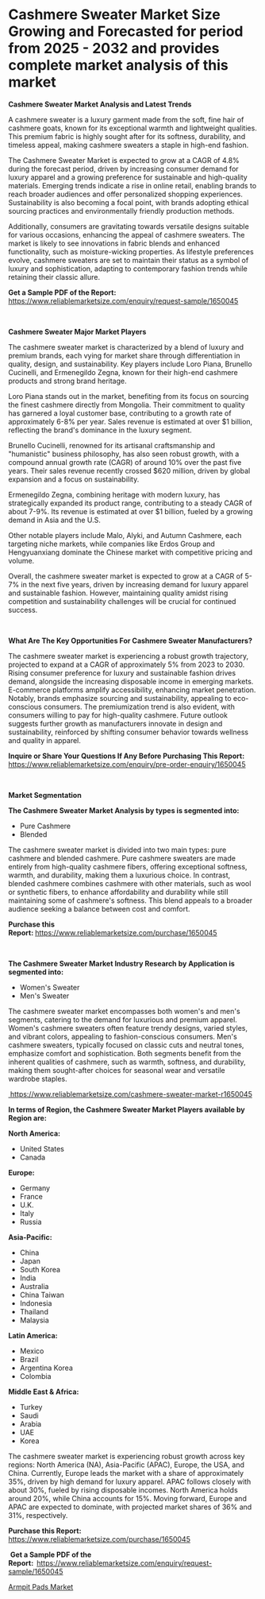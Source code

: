 <p><h1>Cashmere Sweater Market Size Growing and Forecasted for period from 2025 - 2032 and provides complete market analysis of this market</h1></p><p><strong>Cashmere Sweater Market Analysis and Latest Trends</strong></p>
<p><p>A cashmere sweater is a luxury garment made from the soft, fine hair of cashmere goats, known for its exceptional warmth and lightweight qualities. This premium fabric is highly sought after for its softness, durability, and timeless appeal, making cashmere sweaters a staple in high-end fashion.</p><p>The Cashmere Sweater Market is expected to grow at a CAGR of 4.8% during the forecast period, driven by increasing consumer demand for luxury apparel and a growing preference for sustainable and high-quality materials. Emerging trends indicate a rise in online retail, enabling brands to reach broader audiences and offer personalized shopping experiences. Sustainability is also becoming a focal point, with brands adopting ethical sourcing practices and environmentally friendly production methods.</p><p>Additionally, consumers are gravitating towards versatile designs suitable for various occasions, enhancing the appeal of cashmere sweaters. The market is likely to see innovations in fabric blends and enhanced functionality, such as moisture-wicking properties. As lifestyle preferences evolve, cashmere sweaters are set to maintain their status as a symbol of luxury and sophistication, adapting to contemporary fashion trends while retaining their classic allure.</p></p>
<p><strong>Get a Sample PDF of the Report:&nbsp;</strong> <a href="https://www.reliablemarketsize.com/enquiry/request-sample/1650045?utm_campaign=2233&utm_medium=2&utm_source=Github&utm_content=ia&utm_term=06022025&utm_id=cashmere-sweater">https://www.reliablemarketsize.com/enquiry/request-sample/1650045</a></p>
<p>&nbsp;</p>
<p><strong>Cashmere Sweater Major Market Players</strong></p>
<p><p>The cashmere sweater market is characterized by a blend of luxury and premium brands, each vying for market share through differentiation in quality, design, and sustainability. Key players include Loro Piana, Brunello Cucinelli, and Ermenegildo Zegna, known for their high-end cashmere products and strong brand heritage.</p><p>Loro Piana stands out in the market, benefiting from its focus on sourcing the finest cashmere directly from Mongolia. Their commitment to quality has garnered a loyal customer base, contributing to a growth rate of approximately 6-8% per year. Sales revenue is estimated at over $1 billion, reflecting the brand's dominance in the luxury segment.</p><p>Brunello Cucinelli, renowned for its artisanal craftsmanship and "humanistic" business philosophy, has also seen robust growth, with a compound annual growth rate (CAGR) of around 10% over the past five years. Their sales revenue recently crossed $620 million, driven by global expansion and a focus on sustainability.</p><p>Ermenegildo Zegna, combining heritage with modern luxury, has strategically expanded its product range, contributing to a steady CAGR of about 7-9%. Its revenue is estimated at over $1 billion, fueled by a growing demand in Asia and the U.S.</p><p>Other notable players include Malo, Alyki, and Autumn Cashmere, each targeting niche markets, while companies like Erdos Group and Hengyuanxiang dominate the Chinese market with competitive pricing and volume.</p><p>Overall, the cashmere sweater market is expected to grow at a CAGR of 5-7% in the next five years, driven by increasing demand for luxury apparel and sustainable fashion. However, maintaining quality amidst rising competition and sustainability challenges will be crucial for continued success.</p></p>
<p>&nbsp;</p>
<p><strong>What Are The Key Opportunities For Cashmere Sweater Manufacturers?</strong></p>
<p><p>The cashmere sweater market is experiencing a robust growth trajectory, projected to expand at a CAGR of approximately 5% from 2023 to 2030. Rising consumer preference for luxury and sustainable fashion drives demand, alongside the increasing disposable income in emerging markets. E-commerce platforms amplify accessibility, enhancing market penetration. Notably, brands emphasize sourcing and sustainability, appealing to eco-conscious consumers. The premiumization trend is also evident, with consumers willing to pay for high-quality cashmere. Future outlook suggests further growth as manufacturers innovate in design and sustainability, reinforced by shifting consumer behavior towards wellness and quality in apparel.</p></p>
<p><strong>Inquire or Share Your Questions If Any Before Purchasing This Report:</strong> <a href="https://www.reliablemarketsize.com/enquiry/pre-order-enquiry/1650045?utm_campaign=2233&utm_medium=2&utm_source=Github&utm_content=ia&utm_term=06022025&utm_id=cashmere-sweater">https://www.reliablemarketsize.com/enquiry/pre-order-enquiry/1650045</a></p>
<p>&nbsp;</p>
<p><strong>Market Segmentation</strong></p>
<p><strong>The Cashmere Sweater Market Analysis by types is segmented into:</strong></p>
<p><ul><li>Pure Cashmere</li><li>Blended</li></ul></p>
<p><p>The cashmere sweater market is divided into two main types: pure cashmere and blended cashmere. Pure cashmere sweaters are made entirely from high-quality cashmere fibers, offering exceptional softness, warmth, and durability, making them a luxurious choice. In contrast, blended cashmere combines cashmere with other materials, such as wool or synthetic fibers, to enhance affordability and durability while still maintaining some of cashmere's softness. This blend appeals to a broader audience seeking a balance between cost and comfort.</p></p>
<p><strong>Purchase this Report:&nbsp;</strong><a href="https://www.reliablemarketsize.com/purchase/1650045?utm_campaign=2233&utm_medium=2&utm_source=Github&utm_content=ia&utm_term=06022025&utm_id=cashmere-sweater">https://www.reliablemarketsize.com/purchase/1650045</a></p>
<p>&nbsp;</p>
<p><strong>The Cashmere Sweater Market Industry Research by Application is segmented into:</strong></p>
<p><ul><li>Women's Sweater</li><li>Men's Sweater</li></ul></p>
<p><p>The cashmere sweater market encompasses both women's and men's segments, catering to the demand for luxurious and premium apparel. Women's cashmere sweaters often feature trendy designs, varied styles, and vibrant colors, appealing to fashion-conscious consumers. Men's cashmere sweaters, typically focused on classic cuts and neutral tones, emphasize comfort and sophistication. Both segments benefit from the inherent qualities of cashmere, such as warmth, softness, and durability, making them sought-after choices for seasonal wear and versatile wardrobe staples.</p></p>
<p><a href="https://www.reliablemarketsize.com/cashmere-sweater-market-r1650045?utm_campaign=2233&utm_medium=2&utm_source=Github&utm_content=ia&utm_term=06022025&utm_id=cashmere-sweater">&nbsp;https://www.reliablemarketsize.com/cashmere-sweater-market-r1650045</a></p>
<p><strong>In terms of Region, the Cashmere Sweater Market Players available by Region are:</strong></p>
<p>
    <p> <strong> North America: </strong>
        <ul>
            <li>United States</li>
            <li>Canada</li>
        </ul>
        </p> 
    <p> <strong> Europe: </strong>
        <ul>
            <li>Germany</li>
            <li>France</li>
            <li>U.K.</li>
            <li>Italy</li>
            <li>Russia</li>
        </ul>
        </p> 
    <p> <strong> Asia-Pacific: </strong>
        <ul>
            <li>China</li>
            <li>Japan</li>
            <li>South Korea</li>
            <li>India</li>
            <li>Australia</li>
            <li>China Taiwan</li>
            <li>Indonesia</li>
            <li>Thailand</li>
            <li>Malaysia</li>
        </ul>
        </p> 
    <p> <strong> Latin America: </strong>
        <ul>
            <li>Mexico</li>
            <li>Brazil</li>
            <li>Argentina Korea</li>
            <li>Colombia</li>
        </ul>
        </p> 
    <p> <strong> Middle East & Africa: </strong>
        <ul>
            <li>Turkey</li>
            <li>Saudi</li>
            <li>Arabia</li>
            <li>UAE</li>
            <li>Korea</li>
        </ul>
    </p>
    </p>
<p><p>The cashmere sweater market is experiencing robust growth across key regions: North America (NA), Asia-Pacific (APAC), Europe, the USA, and China. Currently, Europe leads the market with a share of approximately 35%, driven by high demand for luxury apparel. APAC follows closely with about 30%, fueled by rising disposable incomes. North America holds around 20%, while China accounts for 15%. Moving forward, Europe and APAC are expected to dominate, with projected market shares of 36% and 31%, respectively.</p></p>
<p><strong>Purchase this Report: </strong><a href="https://www.reliablemarketsize.com/purchase/1650045?utm_campaign=2233&utm_medium=2&utm_source=Github&utm_content=ia&utm_term=06022025&utm_id=cashmere-sweater">https://www.reliablemarketsize.com/purchase/1650045</a></p>
<p>&nbsp;<strong>Get a Sample PDF of the Report:&nbsp;&nbsp;</strong><a href="https://www.reliablemarketsize.com/enquiry/request-sample/1650045?utm_campaign=2233&utm_medium=2&utm_source=Github&utm_content=ia&utm_term=06022025&utm_id=cashmere-sweater">https://www.reliablemarketsize.com/enquiry/request-sample/1650045</a></p>
<p><strong></strong></p>
<p><p><a href="https://github.com/kathiestrine5ty/Market-Research-Report-List-1/blob/main/armpit-pads-market.md?utm_campaign=2233&utm_medium=2&utm_source=Github&utm_content=ia&utm_term=06022025&utm_id=cashmere-sweater">Armpit Pads Market</a></p></p>